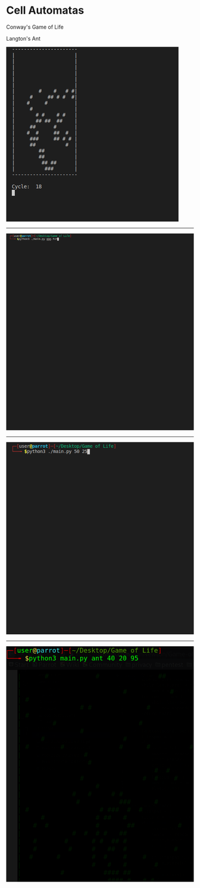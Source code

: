 # Cell Automatas
Conway's Game of Life 

Langton's Ant

![conway-example-1](https://raw.githubusercontent.com/EanNewton/Game-of-Life/master/render/conway0.gif)

---

![conway-example-2](https://raw.githubusercontent.com/EanNewton/Game-of-Life/master/render/conway2.gif)

---

![conway-example-3](https://raw.githubusercontent.com/EanNewton/Game-of-Life/master/render/conway3.gif)

---

![langton-example-1](https://raw.githubusercontent.com/EanNewton/Game-of-Life/master/render/ant1.gif)
